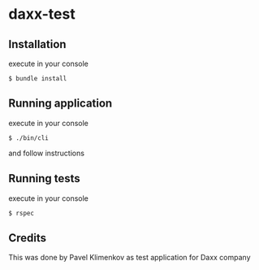 # daxx-test

## Installation

execute in your console

    $ bundle install

## Running application

execute in your console

    $ ./bin/cli
and follow instructions

## Running tests
execute in your console

    $ rspec

## Credits
This was done by Pavel Klimenkov as test application for Daxx company
